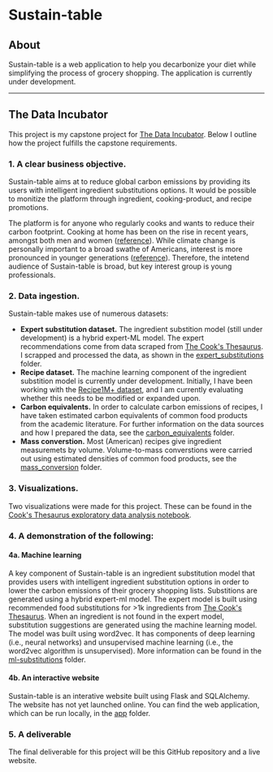 # Sustain-table

## About
Sustain-table is a web application to help you decarbonize your diet while simplifying the process of grocery shopping. The application is currently under development.

***

## The Data Incubator
This project is my capstone project for [The Data Incubator](https://www.thedataincubator.com/programs/data-science-bootcamp/). Below I outline how the project fulfills the capstone requirements.

### 1. A clear business objective.
Sustain-table aims at to reduce global carbon emissions by providing its users with intelligent ingredient substitutions options. It would be possible to monitize the platform through ingredient, cooking-product, and recipe promotions.

The platform is for anyone who regularly cooks and wants to reduce their carbon footprint. Cooking at home has been on the rise in recent years, amongst both men and women ([reference](https://nutritionj.biomedcentral.com/articles/10.1186/s12937-018-0347-9)). While climate change is personally important to a broad swathe of Americans, interest is more pronounced in younger generations ([reference](https://climatecommunication.yale.edu/publications/do-younger-generations-care-more-about-global-warming/)). Therefore, the intetend audience of Sustain-table is broad, but key interest group is young professionals.

### 2. Data ingestion.

Sustain-table makes use of numerous datasets:
* **Expert substitution dataset.** The ingredient substition model (still under development) is a hybrid expert-ML model. The expert recommendations come from data scraped from [The Cook's Thesaurus](http://www.foodsubs.com/). I scrapped and processed the data, as shown in the [expert_substitutions](https://github.com/DJRdatascience/sustain-table/tree/main/expert_substitutions) folder.
*  **Recipe dataset.** The machine learning component of the ingredient substition model is currently under development. Initially, I have been working with the [Recipe1M+ dataset](http://pic2recipe.csail.mit.edu/), and I am currently evaluating whether this needs to be modified or expanded upon.
*  **Carbon equivalents.** In order to calculate carbon emissions of recipes, I have taken estimated carbon equivalents of common food products from the academic literature. For further information on the data sources and how I prepared the data, see the [carbon_equivalents](https://github.com/DJRdatascience/sustain-table/tree/main/carbon_equivalents) folder.
*  **Mass converstion.** Most (American) recipes give ingredient measuremets by volume. Volume-to-mass converstions were carried out using estimated densities of common food products, see the [mass_conversion](https://github.com/DJRdatascience/sustain-table/tree/main/mass_conversion) folder.

### 3. Visualizations.

Two visualizations were made for this project. These can be found in the [Cook's Thesaurus exploratory data analysis notebook](https://github.com/DJRdatascience/sustain-table/blob/main/expert_substitutions/eda_cooks_thesaurus.ipynb).

### 4. A demonstration of the following:

#### 4a. Machine learning

A key component of Sustain-table is an ingredient substitution model that provides users with intelligent ingredient substitution options in order to lower the carbon emissions of their grocery shopping lists. Substitions are generated using a hybrid expert-ml model. The expert model is built using recommended food substitutions for >1k ingredients from [The Cook's Thesaurus](http://www.foodsubs.com/). When an ingredient is not found in the expert model, substitution suggestions are generated using the machine learning model. The model was built using word2vec. It has components of deep learning (i.e., neural networks) and unsupervised machine learning (i.e., the word2vec algorithm is unsupervised). More information can be found in the [ml-substitutions](https://github.com/DJRdatascience/sustain-table/tree/main/ml_substitutions) folder.

#### 4b. An interactive website

Sustain-table is an interative website built using Flask and SQLAlchemy. The website has not yet launched online. You can find the web application, which can be run locally, in the [app](https://github.com/DJRdatascience/sustain-table/tree/main/app) folder.

### 5. A deliverable
The final deliverable for this project will be this GitHub repository and a live website.
